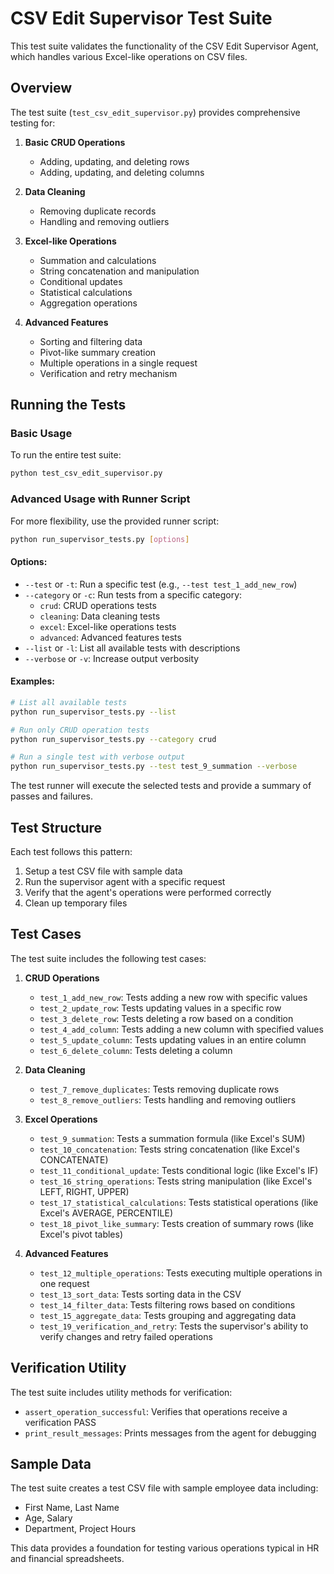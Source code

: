 # CSV Edit Supervisor Test Suite

This test suite validates the functionality of the CSV Edit Supervisor Agent, which handles various Excel-like operations on CSV files.

## Overview

The test suite (`test_csv_edit_supervisor.py`) provides comprehensive testing for:

1. **Basic CRUD Operations**
   - Adding, updating, and deleting rows
   - Adding, updating, and deleting columns

2. **Data Cleaning**
   - Removing duplicate records
   - Handling and removing outliers

3. **Excel-like Operations**
   - Summation and calculations
   - String concatenation and manipulation
   - Conditional updates
   - Statistical calculations
   - Aggregation operations

4. **Advanced Features**
   - Sorting and filtering data
   - Pivot-like summary creation
   - Multiple operations in a single request
   - Verification and retry mechanism

## Running the Tests

### Basic Usage

To run the entire test suite:

```bash
python test_csv_edit_supervisor.py
```

### Advanced Usage with Runner Script

For more flexibility, use the provided runner script:

```bash
python run_supervisor_tests.py [options]
```

#### Options:

- `--test` or `-t`: Run a specific test (e.g., `--test test_1_add_new_row`)
- `--category` or `-c`: Run tests from a specific category:
  - `crud`: CRUD operations tests
  - `cleaning`: Data cleaning tests
  - `excel`: Excel-like operations tests
  - `advanced`: Advanced features tests
- `--list` or `-l`: List all available tests with descriptions
- `--verbose` or `-v`: Increase output verbosity

#### Examples:

```bash
# List all available tests
python run_supervisor_tests.py --list

# Run only CRUD operation tests
python run_supervisor_tests.py --category crud

# Run a single test with verbose output
python run_supervisor_tests.py --test test_9_summation --verbose
```

The test runner will execute the selected tests and provide a summary of passes and failures.

## Test Structure

Each test follows this pattern:
1. Setup a test CSV file with sample data
2. Run the supervisor agent with a specific request
3. Verify that the agent's operations were performed correctly
4. Clean up temporary files

## Test Cases

The test suite includes the following test cases:

1. **CRUD Operations**
   - `test_1_add_new_row`: Tests adding a new row with specific values
   - `test_2_update_row`: Tests updating values in a specific row
   - `test_3_delete_row`: Tests deleting a row based on a condition
   - `test_4_add_column`: Tests adding a new column with specified values
   - `test_5_update_column`: Tests updating values in an entire column
   - `test_6_delete_column`: Tests deleting a column

2. **Data Cleaning**
   - `test_7_remove_duplicates`: Tests removing duplicate rows
   - `test_8_remove_outliers`: Tests handling and removing outliers

3. **Excel Operations**
   - `test_9_summation`: Tests a summation formula (like Excel's SUM)
   - `test_10_concatenation`: Tests string concatenation (like Excel's CONCATENATE)
   - `test_11_conditional_update`: Tests conditional logic (like Excel's IF)
   - `test_16_string_operations`: Tests string manipulation (like Excel's LEFT, RIGHT, UPPER)
   - `test_17_statistical_calculations`: Tests statistical operations (like Excel's AVERAGE, PERCENTILE)
   - `test_18_pivot_like_summary`: Tests creation of summary rows (like Excel's pivot tables)

4. **Advanced Features**
   - `test_12_multiple_operations`: Tests executing multiple operations in one request
   - `test_13_sort_data`: Tests sorting data in the CSV
   - `test_14_filter_data`: Tests filtering rows based on conditions
   - `test_15_aggregate_data`: Tests grouping and aggregating data
   - `test_19_verification_and_retry`: Tests the supervisor's ability to verify changes and retry failed operations

## Verification Utility

The test suite includes utility methods for verification:

- `assert_operation_successful`: Verifies that operations receive a verification PASS
- `print_result_messages`: Prints messages from the agent for debugging

## Sample Data

The test suite creates a test CSV file with sample employee data including:
- First Name, Last Name
- Age, Salary
- Department, Project Hours

This data provides a foundation for testing various operations typical in HR and financial spreadsheets.
